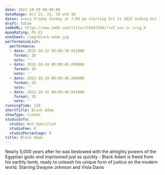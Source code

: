 ```yaml
---
date: 2022-10-29 00:00:00
dateRange: Oct 21, 23, 28 and 30
dates: every Friday Sunday at 7:00 pm starting Oct 21 2022 ending Oct 30 2022
draft: false
imdbURL: https://www.imdb.com/title/tt6443346/?ref_=nv_sr_srsg_0
mpaaRating: PG-13
oneSheet: /img/black-adam.jpg
performanceList:
  performance:
  - date: 2022-10-22 00:00:38.911000
    format: 2D
    note: ''
  - date: 2022-10-24 00:00:45.830000
    format: 2D
    note: ''
  - date: 2022-10-29 00:00:46.204000
    format: 2D
    note: ''
  - date: 2022-10-31 00:00:46.641000
    format: 2D
    note: ''
runningTime: 120
shortTitle: Black Adam
showType: Cinema
studioInfo:
  studio: Not Specified
  studioFee: 0
  studioPercentage: 0
title: Black Adam
---
```


Nearly 5,000 years after he was bestowed with the almighty powers of the Egyptian gods-and imprisoned just as quickly - Black Adam is freed from his earthly tomb, ready to unleash his unique form of justice on the modern world. Starring Dwayne Johnson and Viola Davis